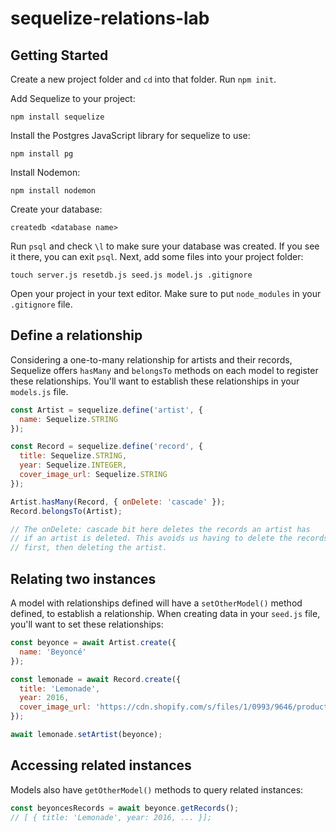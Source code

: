 # sequelize-relations-lab

## Getting Started
Create a new project folder and `cd` into that folder. Run `npm init`. 

Add Sequelize to your project:

```
npm install sequelize
```

Install the Postgres JavaScript library for sequelize to use:

```
npm install pg
```

Install Nodemon:

```
npm install nodemon
```

Create your database:

```
createdb <database name>
```

Run `psql` and check `\l` to make sure your database was created. If you see it there, you can exit `psql`. Next, add some files into your project folder:

```
touch server.js resetdb.js seed.js model.js .gitignore
```

Open your project in your text editor. Make sure to put `node_modules` in your `.gitignore` file.



## Define a relationship

Considering a one-to-many relationship for artists and their records, Sequelize offers `hasMany` and `belongsTo` methods on each model to register these relationships. You'll want to establish these relationships in your `models.js` file.

```js
const Artist = sequelize.define('artist', {
  name: Sequelize.STRING
});

const Record = sequelize.define('record', {
  title: Sequelize.STRING,
  year: Sequelize.INTEGER,
  cover_image_url: Sequelize.STRING
});

Artist.hasMany(Record, { onDelete: 'cascade' });
Record.belongsTo(Artist);

// The onDelete: cascade bit here deletes the records an artist has
// if an artist is deleted. This avoids us having to delete the records
// first, then deleting the artist.

```

## Relating two instances

A model with relationships defined will have a `setOtherModel()` method defined, to establish a relationship. When creating data in your `seed.js` file, you'll want to set these relationships:

```js
const beyonce = await Artist.create({
  name: 'Beyoncé'
});

const lemonade = await Record.create({
  title: 'Lemonade',
  year: 2016,
  cover_image_url: 'https://cdn.shopify.com/s/files/1/0993/9646/products/SNY533682CD.jpg',
});

await lemonade.setArtist(beyonce);
```

## Accessing related instances

Models also have `getOtherModel()` methods to query related instances:

```js
const beyoncesRecords = await beyonce.getRecords();
// [ { title: 'Lemonade', year: 2016, ... }];
```
